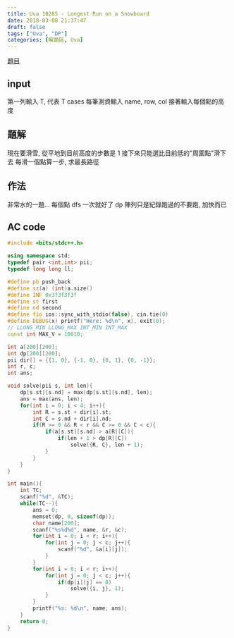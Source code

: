 ```yaml
---
title: Uva 10285 - Longest Run on a Snowboard
date: 2018-03-08 21:37:47
draft: false
tags: ["Uva", "DP"]
categories: [解題區, Uva]
---
```


[題目](https://uva.onlinejudge.org/index.php?option=com_onlinejudge&Itemid=8&page=show_problem&category=24&problem=1226)

## input
第一列輸入 T, 代表 T cases
每筆測資輸入 name, row, col
接著輸入每個點的高度

## 題解
現在要滑雪, 從平地到目前高度的步數是 1
接下來只能選比目前低的"周圍點"滑下去
每滑一個點算一步, 求最長路徑

## 作法
非常水的一題...
每個點 dfs 一次就好了
dp 陣列只是紀錄跑過的不要跑, 加快而已

## AC code
```cpp
#include <bits/stdc++.h>

using namespace std;
typedef pair <int,int> pii;
typedef long long ll;

#define pb push_back
#define sz(a) (int)a.size()
#define INF 0x3f3f3f3f
#define st first
#define nd second
#define fio ios::sync_with_stdio(false), cin.tie(0)
#define DEBUG(x) printf("Here: %d\n", x), exit(0);
// LLONG_MIN LLONG_MAX INT_MIN INT_MAX
const int MAX_V = 10010;

int a[200][200];
int dp[200][200];
pii dir[] = {{1, 0}, {-1, 0}, {0, 1}, {0, -1}};
int r, c;
int ans;

void solve(pii s, int len){
    dp[s.st][s.nd] = max(dp[s.st][s.nd], len);
    ans = max(ans, len);
    for(int i = 0; i < 4; i++){
        int R = s.st + dir[i].st;
        int C = s.nd + dir[i].nd;
        if(R >= 0 && R < r && C >= 0 && C < c){
            if(a[s.st][s.nd] > a[R][C]){
                if(len + 1 > dp[R][C])
                    solve({R, C}, len + 1);
            }
        }
    }
}

int main(){
    int TC;
    scanf("%d", &TC);
    while(TC--){
        ans = 0;
        memset(dp, 0, sizeof(dp));
        char name[200];
        scanf("%s%d%d", name, &r, &c);
        for(int i = 0; i < r; i++){
            for(int j = 0; j < c; j++){
                scanf("%d", &a[i][j]);
            }
        }
        for(int i = 0; i < r; i++){
            for(int j = 0; j < c; j++){
                if(dp[i][j] == 0)
                    solve({i, j}, 1);
            }
        }
        printf("%s: %d\n", name, ans);
    }
    return 0;
}
```
